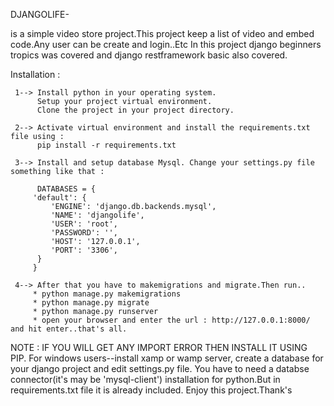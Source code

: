 DJANGOLIFE-

is a simple video store project.This project keep a list of video and embed code.Any user can be create and login..Etc
In this project django beginners tropics was covered and django restframework basic also covered.

Installation :

     1--> Install python in your operating system. 
          Setup your project virtual environment. 
          Clone the project in your project directory.
     
     2--> Activate virtual environment and install the requirements.txt file using : 
          pip install -r requirements.txt   
     
     3--> Install and setup database Mysql. Change your settings.py file something like that :
     
          DATABASES = {
         'default': {
             'ENGINE': 'django.db.backends.mysql',
             'NAME': 'djangolife',
             'USER': 'root',
             'PASSWORD': '',
             'HOST': '127.0.0.1',
             'PORT': '3306',
          }
         }

     4--> After that you have to makemigrations and migrate.Then run..
         * python manage.py makemigrations
         * python manage.py migrate
         * python manage.py runserver
         * open your browser and enter the url : http://127.0.0.1:8000/ and hit enter..that's all.


NOTE : IF YOU WILL GET ANY IMPORT ERROR THEN INSTALL IT USING PIP.
       For windows users--install xamp or wamp server, create a database for your django project and edit settings.py file. 
       You have to need a databse connector(it's may be 'mysql-client') installation for python.But in requirements.txt file it is already included.
       Enjoy this project.Thank's
